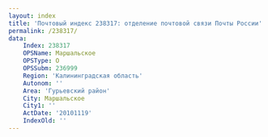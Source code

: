 ```yaml
---
layout: index
title: 'Почтовый индекс 238317: отделение почтовой связи Почты России'
permalink: /238317/
data:
    Index: 238317
    OPSName: Маршальское
    OPSType: О
    OPSSubm: 236999
    Region: 'Калининградская область'
    Autonom: ''
    Area: 'Гурьевский район'
    City: Маршальское
    City1: ''
    ActDate: '20101119'
    IndexOld: ''
---
```

